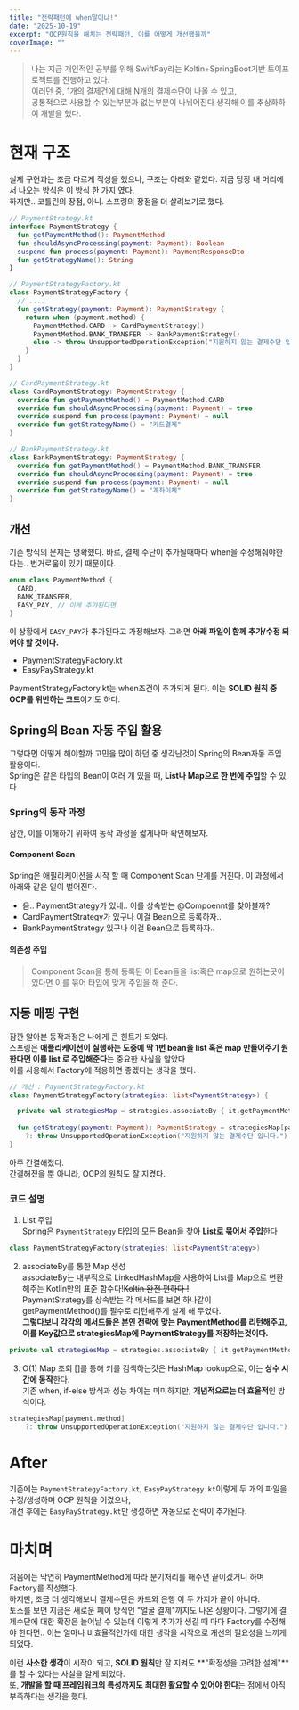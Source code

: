 ```yaml
---
title: "전략패턴에 when말이냐!"
date: "2025-10-19"
excerpt: "OCP원칙을 해치는 전략패턴, 이를 어떻게 개선했을까"
coverImage: ""
---
```



> 나는 지금 개인적인 공부를 위해 SwiftPay라는 Koltin+SpringBoot기반 토이프로젝트를 진행하고 있다.  
> 이러던 중, 1개의 결제건에 대해 N개의 결제수단이 나올 수 있고,  
> 공통적으로 사용할 수 있는부분과 없는부분이 나뉘어진다 생각해 이를 추상화하여 개발을 했다.

# 현재 구조
실제 구현과는 조금 다르게 작성을 했으나, 구조는 아래와 같았다. 지금 당장 내 머리에서 나오는 방식은 이 방식 한 가지 였다.  
하지만.. 코틀린의 장점, 아니. 스프링의 장점을 더 살려보기로 했다.

```kotlin
// PaymentStrategy.kt
interface PaymentStrategy {
  fun getPaymentMethod(): PaymentMethod
  fun shouldAsyncProcessing(payment: Payment): Boolean
  suspend fun process(payment: Payment): PaymentResponseDto
  fun getStrategyName(): String
}
```

```kotlin
// PaymentStrategyFactory.kt
class PaymentStrategyFactory {
  // ....
  fun getStrategy(payment: Payment): PaymentStrategy {
    return when (payment.method) {
      PaymentMethod.CARD -> CardPaymentStrategy()
      PaymentMethod.BANK_TRANSFER -> BankPaymentStrategy()
      else -> throw UnsupportedOperationException("지원하지 않는 결제수단 입니다.")
    }
  }
}
```

```kotlin
// CardPaymentStrategy.kt
class CardPaymentStrategy: PaymentStrategy {
  override fun getPaymentMethod() = PaymentMethod.CARD
  override fun shouldAsyncProcessing(payment: Payment) = true
  override suspend fun process(payment: Payment) = null
  override fun getStrategyName() = "카드결제"
}
```

```kotlin
// BankPaymentStrategy.kt
class BankPaymentStrategy: PaymentStrategy {
  override fun getPaymentMethod() = PaymentMethod.BANK_TRANSFER
  override fun shouldAsyncProcessing(payment: Payment) = true
  override suspend fun process(payment: Payment) = null
  override fun getStrategyName() = "계좌이체"
}
```

## 개선
기존 방식의 문제는 명확했다. 바로, 결제 수단이 추가될때마다 when을 수정해줘야한다는.. 번거로움이 있기 때문이다.  

```kotlin
enum class PaymentMethod {
  CARD,
  BANK_TRANSFER,
  EASY_PAY, // 이게 추가된다면
}
```

이 상황에서 `EASY_PAY`가 추가된다고 가정해보자. 그러면 **아래 파일이 함께 추가/수정 되어야 할 것이다.**
- PaymentStrategyFactory.kt
- EasyPayStrategy.kt

PaymentStrategyFactory.kt는 when조건이 추가되게 된다. 이는 **SOLID 원칙 중 OCP를 위반하는 코드**이기도 하다.

## Spring의 Bean 자동 주입 활용
그렇다면 어떻게 해야할까 고민을 많이 하던 중 생각난것이 Spring의 Bean자동 주입 활용이다.  
Spring은 같은 타입의 Bean이 여러 개 있을 때, **List나 Map으로 한 번에 주입**할 수 있다

### Spring의 동작 과정
잠깐, 이를 이해하기 위하여 동작 과정을 짧게나마 확인해보자.

#### Component Scan
Spring은 애필리케이션을 시작 할 때 Component Scan 단계를 거친다. 이 과정에서 아래와 같은 일이 벌어진다.  
- 음.. PaymentStrategy가 있네.. 이를 상속받는 @Compoennt를 찾아볼까?
- CardPaymentStrategy가 있구나 이걸 Bean으로 등록하자..
- BankPaymentStrategy 있구나 이걸 Bean으로 등록하자..

####  의존성 주입
> Component Scan을 통해 등록된 이 Bean들을 list혹은 map으로 원하는곳이 있다면 이를 묶어 타입에 맞게 주입을 해 준다.

## 자동 매핑 구현
잠깐 알아본 동작과정은 나에게 큰 힌트가 되었다.  
스프링은 **애플리케이션이 실행하는 도중에 딱 1번 bean을 list 혹은 map 만들어주기 원한다면 이를 list 로 주입해준다**는 중요한 사실을 알았다  
이를 사용해서 Factory에 적용하면 좋겠다는 생각을 했다.

```kotlin
// 개선 : PaymentStrategyFactory.kt
class PaymentStrategyFactory(strategies: list<PaymentStrategy>) {

  private val strategiesMap = strategies.associateBy { it.getPaymentMethod() }
  
  fun getStrategy(payment: Payment): PaymentStrategy = strategiesMap[payment.method]
    ?: throw UnsupportedOperationException("지원하지 않는 결제수단 입니다.")
}
```

아주 간결해졌다.  
간결해졌을 뿐 아니라, OCP의 원칙도 잘 지켰다.

### 코드 설명
1. List<PaymentStrategy> 주입  
Spring은 `PaymentStrategy` 타입의 모든 Bean을 찾아 **List로 묶어서 주입**한다  

```kotlin
class PaymentStrategyFactory(strategies: list<PaymentStrategy>)
```

2. associateBy를 통한 Map 생성   
associateBy는 내부적으로 LinkedHashMap을 사용하여 List를 Map으로 변환해주는 Kotlin만의 표준 함수다!~~Koltin 완전 편하다 !~~  
PaymentStrategy를 상속받는 각 메서드를 보면 하나같이 getPaymentMethod()를 필수로 리턴해주게 설계 해 두었다.  
**그렇다보니 각각의 메서드들은 본인 전략에 맞는 PaymentMethod를 리턴해주고, 이를 Key값으로 strategiesMap에 PaymentStrategy를 저장하는것이다.**

```kotlin
private val strategiesMap = strategies.associateBy { it.getPaymentMethod() }
```

3. O(1) Map 조회
[]를 통해 키를 검색하는것은 HashMap lookup으로, 이는 **상수 시간에 동작**한다.  
기존 when, if-else 방식과 성능 차이는 미미하지만, **개념적으로는 더 효율적**인 방식이다.
```kotlin
strategiesMap[payment.method]
    ?: throw UnsupportedOperationException("지원하지 않는 결제수단 입니다.")
```

# After
기존에는 `PaymentStrategyFactory.kt`, `EasyPayStrategy.kt`이렇게 두 개의 파일을 수정/생성하며 OCP 원칙을 어겼으나,  
개선 후에는 `EasyPayStrategy.kt`만 생성하면 자동으로 전략이 추가된다.

# 마치며
처음에는 막연히 PaymentMethod에 따라 분기처리를 해주면 끝이겠거니 하며 Factory를 작성했다.  
하지만, 조금 더 생각해보니 결제수단은 카드와 은행 이 두 가지가 끝이 아니다.  
토스를 보면 지금은 새로운 페이 방식인 "얼굴 결제"까지도 나온 상황이다. 그렇기에 결제수단에 대한 확장은 늘어날 수 있는데 이렇게 추가가 생길 때 마다 Factory를 수정해야 한다면.. 이는 얼마나 비효율적인가에 대한 생각을 시작으로 개선의 필요성을 느끼게 되었다.  

이런 **사소한 생각**이 시작이 되고, **SOLID 원칙**만 잘 지켜도 **"확정성을 고려한 설계"**를 할 수 있다는 사실을 알게 되었다.  
또, **개발을 할 때 프레임워크의 특성까지도 최대한 활요할 수 있어야 한다**는 점에서 아직 부족하다는 생각을 했다.
